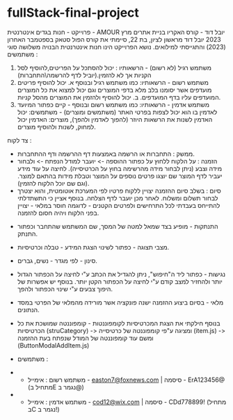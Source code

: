 # fullStack-final-project

פרוייקט - חנות בגדים אינטרנטית - AMOUR
יובל דוד - קורס האקריו בניית אתרים מרץ 2023
יובל דוד מראשון לציון, בת 22, סיימתי את קורס הפול סטאק בספטמבר האחרון (2023) והתגייסתי למילואים.
נושא הפרוייקט הינו חנות אינטרנטית הבנויה משלושה סוגי משתמשים :
1. משתמש רגיל (לא רשום) - הרשאותיו : יכול להסתכל על הפריטים,להוסיף לסל הקניות אך לא להזמין.(יוביל לדף להרשמה\התחברות)
2. משתמש רשום - הרשאותיו: כמו משתמש רגיל ובנוסף
  א.  יכול להוסיף פריטים מועדפים אשר יסומנו בלב מלא בדפי המוצרים וגם יכול למצוא את כל המוצרים המועדפים עליו בדף המועדפים.
ב.  יכול להוסיף ולהזמין את המוצרים מהסל קניות.
3. משתמש אדמין - הרשאותיו: כמו משתמש רשום ובנוסף - קיים כפתור המיועד לאדמין בו הוא יכול לצפות בפרטי האתר (משתמשים ומוצרים) - משתמשים: יכול האדמין לשנות את הרשאות היוזר (להפוך לאדמין ולהפך), מוצרים: האדמין יכול למחוק, לשנות ולהוסיף מוצרים.

 צד לקוח :
 - ממשק : התחברות או הרשמה באמצעות דף ההרשמה ודף ההתחברות.
 - הזמנה : על הלקוח ללחוץ על כפתור ההוספה -> יועבר למודל הנפתח -> ולבחור מידה וצבע (ניתן לבחור מידה מהרשימה בחוץ על הכרטיסייה).  לחיצה על עוד מידע יעביר לדף המוצר שם יוצגו פרטים נוספים על המוצר וטבלת מידות בהתאם למוצר. (וגם שם יוכל הלקוח להזמין).
 - סיום : בשלב סיום ההזמנה יצויין ללקוח פרטיו לפי המערכת אוטומטית, והוא יצטרך לבחור תשלום ומשלוח. לאחר מכן יועבר לדף הצלחה.
   בנוסף אציין כי התשתדלתי להתייחס בעבדתי לכל התרחישים ולפרטים הקטנים - לדוגמה חוסר במלאי - יצויין בפני הלקוח ויהיה חסום להזמנה.

* התנתקות - מופיע בצד שמאל למטה של המסך, שם המשתמש שהתחבר וכפתור התנתק.
* מצבי תצוגה - כפתור לשינוי הצגת המידע - טבלה וכרטיסיות.
* סינון - לפי מגדר - נשים, גברים.
* נגישות - כפתור ליד ה"חיפוש", ניתן להגדיל את הכתב ע"י לחיצה על הכפתור הגדול יותר ולהחזיר למצב קודם ע"י לחיצה על הכפתור הקטן יותר. בנוסף יש אפשרות של היפוך צבעים ע"י שינוי הכפתור ולהפך. 
* מלאי - בסיום ביצוע ההזמנה ישנה פונקציה אשר מורידה מהמלאי של הפרטי במסד הנתונים.

* בנוסף חילקתי את הצגת המכרטיסיות לקומפוננטות - קומפוננטה שמושכת את כל הכרטיסיות (struCategory) -> ומציגה ע"פי קומפוננטה של כרטיסייה (item.js) -> ומשם עוד קומפוננטה של המודל שנפתח בעת ההזמנה (ButtonModalAddItem.js)

* משתמשים :
* - משתמש רשום : אימייל - easton7@foxnews.com | סיסמה - ErA123456@ (מתחיל בE נגמר ב@)
* - משתמש אדמין : אימייל - cod12@wix.com | סיסמה - CDd778899! (מתחיל בC נגמר ב!)
